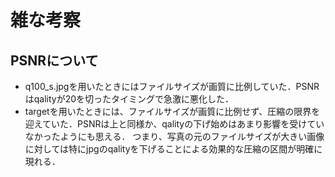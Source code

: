 # 雑な考察
## PSNRについて
* q100_s.jpgを用いたときにはファイルサイズが画質に比例していた．PSNRはqalityが20を切ったタイミングで急激に悪化した．
* targetを用いたときには、ファイルサイズが画質に比例せず、圧縮の限界を迎えていた．PSNRは上と同様か、qalityの下げ始めはあまり影響を受けていなかったようにも思える．
つまり、写真の元のファイルサイズが大きい画像に対しては特にjpgのqalityを下げることによる効果的な圧縮の区間が明確に現れる．